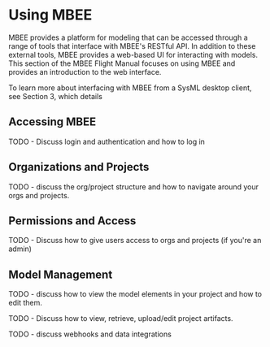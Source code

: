 # Using MBEE

MBEE provides a platform for modeling that can be accessed through a range of
tools that interface with MBEE's RESTful API. In addition to these external 
tools, MBEE provides a web-based UI for interacting with models. This section
of the MBEE Flight Manual focuses on using MBEE and provides an introduction
to the web interface.

To learn more about interfacing with MBEE from a SysML desktop client, see
Section 3, which details

## Accessing MBEE

TODO - Discuss login and authentication and how to log in

## Organizations and Projects

TODO - discuss the org/project structure and how to navigate around your orgs
and projects.

## Permissions and Access

TODO - Discuss how to give users access to orgs and projects (if you're an 
admin)

## Model Management

TODO - discuss how to view the model elements in your project and how to edit
them.

TODO - Discuss how to view, retrieve, upload/edit project artifacts.

TODO - discuss webhooks and data integrations
